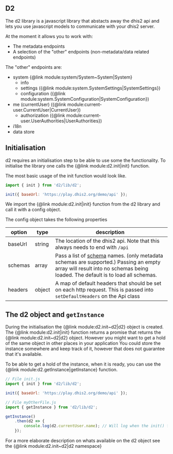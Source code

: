 ## D2

The d2 library is a javascript library that abstacts away the dhis2 api and lets you use javascript models to communicate with your dhis2 server.

At the moment it allows you to work with:
- The metadata endpoints
- A selection of the "other" endpoints (non-metadata/data related endpoints)

The "other" endpoints are:
- system {@link module:system/System~System|System}
    - info
    - settings ({@link module:system.SystemSettings|SystemSettings})
    - configuration ({@link module:system.SystemConfiguration|SystemConfiguration})
- me (currentUser) ({@link module:current-user.CurrentUser|CurrentUser})
    - authorization ({@link module:current-user.UserAuthorities|UserAuthorities})
- i18n
- data store

## Initialisation

d2 requires an initialisation step to be able to use some the functionality. To initialise
the library one calls the {@link module:d2.init|init} function.

The most basic usage of the init function would look like.
```js
import { init } from 'd2/lib/d2';

init({ baseUrl: 'https://play.dhis2.org/demo/api' });
```
We import the {@link module:d2.init|init} function from the d2 library and call it with a config object.

The config object takes the following properties

| option  | type   | description                                                                   |
|---------|--------|-------------------------------------------------------------------------------|
| baseUrl | string | The location of the dhis2 api. Note that this always needs to end with `/api` |
| schemas | array  | Pass a list of [schema](https://play.dhis2.org/demo/api/schemas.json?fields=name,metadata) names. (only metadata schemas are supported.) Passing an empty array will result into no schemas being loaded. The default is to load all schemas.
| headers | object | A map of default headers that should be set on each http request. This is passed into `setDefaultHeaders` on the Api class |

## The d2 object and `getInstance`

During the initialisation the {@link module:d2.init~d2|d2} object is created. The {@link module:d2.init|init} function returns a promise
that returns the {@link module:d2.init~d2|d2} object. However you might want to get a hold of the same object in other places in your application
You could store the instance somewhere and keep track of it, however that does not guarantee that it's available.

To be able to get a hold of the instance, when it is ready, you can use the {@link module:d2.getInstance|getInstance} function.

```js
// File init.js
import { init } from 'd2/lib/d2';

init({ baseUrl: 'https://play.dhis2.org/demo/api' });

// File myOtherFile.js
import { getInstance } from 'd2/lib/d2';

getInstance()
    .then(d2 => {
        console.log(d2.currentUser.name); // Will log when the init() function is done initialising the instance
    });
```

For a more elaborate description on whats available on the d2 object see the {@link module:d2.init~d2|d2 namespace}
